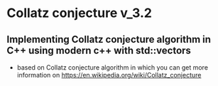 # Collatz conjecture v_3.2

## Implementing Collatz conjecture algorithm in C++ using modern c++ with std::vectors
 * based on Collatz conjecture algorithm in which you can get more information on https://en.wikipedia.org/wiki/Collatz_conjecture